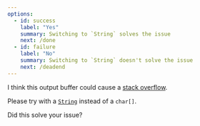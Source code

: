 ```yaml
---
options:
  - id: success
    label: "Yes"
    summary: Switching to `String` solves the issue
    next: /done
  - id: failure
    label: "No"
    summary: Switching to `String` doesn't solve the issue
    next: /deadend
---
```


I think this output buffer could cause a [stack overflow](https://en.wikipedia.org/wiki/Stack_buffer_overflow).

Please try with a [`String`](https://www.arduino.cc/reference/en/language/variables/data-types/stringobject/) instead of a `char[]`.

Did this solve your issue?